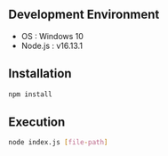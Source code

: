 ## Development Environment

- OS : Windows 10
- Node.js : v16.13.1

## Installation

```bash
npm install
```

## Execution

```bash
node index.js [file-path]
```